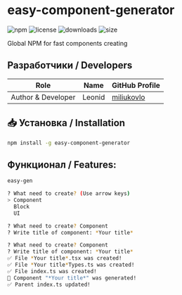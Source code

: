 # easy-component-generator

![npm](https://img.shields.io/npm/v/easy-component-generator)
![license](https://img.shields.io/npm/l/easy-component-generator)
![downloads](https://img.shields.io/npm/dt/easy-component-generator)
![size](https://img.shields.io/bundlephobia/min/easy-component-generator)

Global NPM for fast components creating

## Разработчики / Developers

| Role               | Name       |                 GitHub Profile                |
|--------------------|------------|-----------------------------------------------|
| Author & Developer | Leonid     | [miliukovlo](https://github.com/miliukovlo)   |

## 📥 Установка / Installation

```bash
npm install -g easy-component-generator
```


## Функционал / Features:

```bash
easy-gen

? What need to create? (Use arrow keys)
> Component
  Block
  UI

? What need to create? Component
? Write title of component: *Your title*

? What need to create? Component
? Write title of component: *Your title*
✅ File *Your title*.tsx was created!
✅ File *Your title*Types.ts was created!
✅ File index.ts was created!
🎉 Component "*Your title*" was generated!
✅ Parent index.ts updated!
```